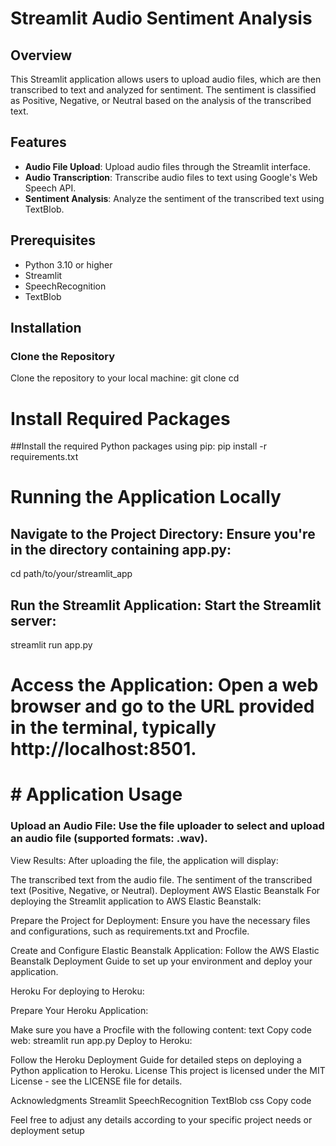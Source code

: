 # Streamlit Audio Sentiment Analysis

## Overview

This Streamlit application allows users to upload audio files, which are then transcribed to text and analyzed for sentiment. The sentiment is classified as Positive, Negative, or Neutral based on the analysis of the transcribed text.

## Features

- **Audio File Upload**: Upload audio files through the Streamlit interface.
- **Audio Transcription**: Transcribe audio files to text using Google's Web Speech API.
- **Sentiment Analysis**: Analyze the sentiment of the transcribed text using TextBlob.

## Prerequisites

- Python 3.10 or higher
- Streamlit
- SpeechRecognition
- TextBlob

## Installation

### Clone the Repository

Clone the repository to your local machine:
git clone <repository-url>
cd <repository-directory>

# Install Required Packages
##Install the required Python packages using pip:
pip install -r requirements.txt

# Running the Application Locally
## Navigate to the Project Directory: Ensure you're in the directory containing app.py:

cd path/to/your/streamlit_app
## Run the Streamlit Application: Start the Streamlit server:
streamlit run app.py
# Access the Application: Open a web browser and go to the URL provided in the terminal, typically http://localhost:8501.
# # Application Usage
### Upload an Audio File: Use the file uploader to select and upload an audio file (supported formats: .wav).

View Results: After uploading the file, the application will display:

The transcribed text from the audio file.
The sentiment of the transcribed text (Positive, Negative, or Neutral).
Deployment
AWS Elastic Beanstalk
For deploying the Streamlit application to AWS Elastic Beanstalk:

Prepare the Project for Deployment: Ensure you have the necessary files and configurations, such as requirements.txt and Procfile.

Create and Configure Elastic Beanstalk Application: Follow the AWS Elastic Beanstalk Deployment Guide to set up your environment and deploy your application.

Heroku
For deploying to Heroku:

Prepare Your Heroku Application:

Make sure you have a Procfile with the following content:
text
Copy code
web: streamlit run app.py
Deploy to Heroku:

Follow the Heroku Deployment Guide for detailed steps on deploying a Python application to Heroku.
License
This project is licensed under the MIT License - see the LICENSE file for details.

Acknowledgments
Streamlit
SpeechRecognition
TextBlob
css
Copy code

Feel free to adjust any details according to your specific project needs or deployment setup
